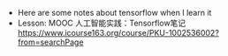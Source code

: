 + Here are some notes about tensorflow when I learn it
+ Lesson: MOOC 人工智能实践：Tensorflow笔记  https://www.icourse163.org/course/PKU-1002536002?from=searchPage
